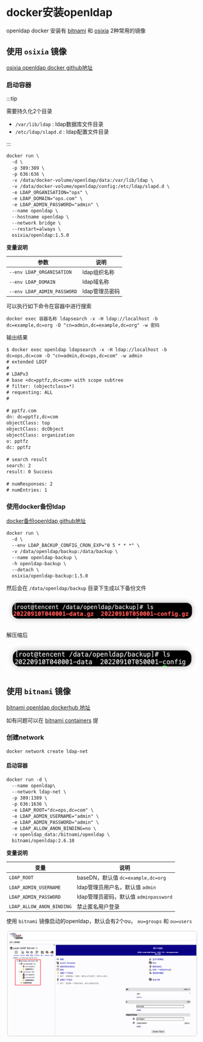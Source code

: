# docker安装openldap

openldap docker 安装有 [bitnami](https://hub.docker.com/r/bitnami/openldap) 和 [osixia](https://github.com/osixia/docker-openldap) 2种常用的镜像



## 使用 `osixia` 镜像

[osixia openldap docker github地址](https://github.com/osixia/docker-openldap)

### 启动容器

:::tip

需要持久化2个目录

- `/var/lib/ldap` : ldap数据库文件目录
- `/etc/ldap/slapd.d` : ldap配置文件目录

:::

```shell
docker run \
  -d \
  -p 389:389 \
  -p 636:636 \
  -v /data/docker-volume/openldap/data:/var/lib/ldap \
  -v /data/docker-volume/openldap/config:/etc/ldap/slapd.d \
  -e LDAP_ORGANISATION="ops" \
  -e LDAP_DOMAIN="ops.com" \
  -e LDAP_ADMIN_PASSWORD="admin" \
  --name openldap \
  --hostname openldap \
  --network bridge \
  --restart=always \
  osixia/openldap:1.5.0
```



**变量说明**

| 参数                        | 说明           |
| --------------------------- | -------------- |
| `--env LDAP_ORGANISATION`   | ldap组织名称   |
| `--env LDAP_DOMAIN`         | ldap域名称     |
| `--env LDAP_ADMIN_PASSWORD` | ldap管理员密码 |



可以执行如下命令在容器中进行搜索

```shell
docker exec 容器名称 ldapsearch -x -H ldap://localhost -b dc=example,dc=org -D "cn=admin,dc=example,dc=org" -w 密码
```



输出结果

```shell
$ docker exec openldap ldapsearch -x -H ldap://localhost -b dc=ops,dc=com -D "cn=admin,dc=ops,dc=com" -w admin
# extended LDIF
#
# LDAPv3
# base <dc=pptfz,dc=com> with scope subtree
# filter: (objectclass=*)
# requesting: ALL
#

# pptfz.com
dn: dc=pptfz,dc=com
objectClass: top
objectClass: dcObject
objectClass: organization
o: pptfz
dc: pptfz

# search result
search: 2
result: 0 Success

# numResponses: 2
# numEntries: 1
```



### 使用docker备份ldap

[docker备份openldap github地址](https://github.com/osixia/docker-openldap-backup)

```shell
docker run \
  -d \
  --env LDAP_BACKUP_CONFIG_CRON_EXP="0 5 * * *" \
  -v /data/openldap/backup:/data/backup \
  --name openldap-backup \
  -h openldap-backup \
  --detach \
  osixia/openldap-backup:1.5.0
```



然后会在 `/data/openldap/backup`  目录下生成以下备份文件

![iShot_2022-09-10_22.41.40](https://raw.githubusercontent.com/pptfz/picgo-images/master/img/iShot_2022-09-10_22.41.40.png)



解压缩后

![iShot_2022-09-10_22.42.58](https://raw.githubusercontent.com/pptfz/picgo-images/master/img/iShot_2022-09-10_22.42.58.png)





## 使用 `bitnami` 镜像

[bitnami openldap dockerhub 地址](https://hub.docker.com/r/bitnami/openldap)

如有问题可以在 [bitnami containers](https://github.com/bitnami/containers) 提



### 创建network

```shell
docker network create ldap-net
```



#### 启动容器

```shell
docker run -d \
  --name openldap\
  --network ldap-net \
  -p 389:1389 \
  -p 636:1636 \
  -e LDAP_ROOT="dc=ops,dc=com" \
  -e LDAP_ADMIN_USERNAME="admin" \
  -e LDAP_ADMIN_PASSWORD="admin" \
  -e LDAP_ALLOW_ANON_BINDING=no \
  -v openldap_data:/bitnami/openldap \
  bitnami/openldap:2.6.10
```



**变量说明**

| 变量                      | 说明                                   |
| ------------------------- | -------------------------------------- |
| `LDAP_ROOT`               | baseDN，默认值 `dc=example,dc=org`     |
| `LDAP_ADMIN_USERNAME`     | ldap管理员用户名，默认值 `admin`       |
| `LDAP_ADMIN_PASSWORD`     | ldap管理员密码，默认值 `adminpassword` |
| `LDAP_ALLOW_ANON_BINDING` | 禁止匿名用户登录                       |



使用 `bitnami` 镜像启动的openldap，默认会有2个ou， `ou=groups` 和 `ou=users`

![iShot_2025-06-12_13.26.02](https://raw.githubusercontent.com/pptfz/picgo-images/master/img/iShot_2025-06-12_13.26.02.png)

